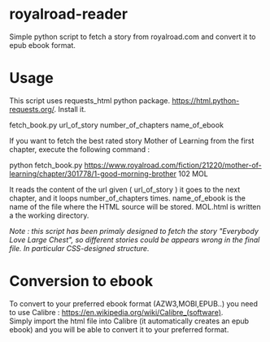 # royalroad-reader
Simple python script to fetch a story from royalroad.com and convert it to epub ebook format.

# Usage

This script uses requests_html python package. https://html.python-requests.org/. Install it. 

  fetch_book.py url_of_story number_of_chapters name_of_ebook

If you want to fetch the best rated story Mother of Learning from the first chapter, execute the following command :

  python fetch_book.py https://www.royalroad.com/fiction/21220/mother-of-learning/chapter/301778/1-good-morning-brother 102 MOL
  
It reads the content of the url given ( url_of_story ) it goes to the next chapter, and it loops number_of_chapters times. name_of_ebook is the name of the file where the HTML source will be stored. MOL.html is written a the working directory.

*Note : this script has been primaly designed to fetch the story "Everybody Love Large Chest", so different stories could be appears wrong in the final file. In particular CSS-designed structure.*

# Conversion to ebook

To convert to your preferred ebook format (AZW3,MOBI,EPUB..) you need to use Calibre : https://en.wikipedia.org/wiki/Calibre_(software).  
Simply import the html file into Calibre (it automatically creates an epub ebook) and you will be able to convert it to your preferred format. 

